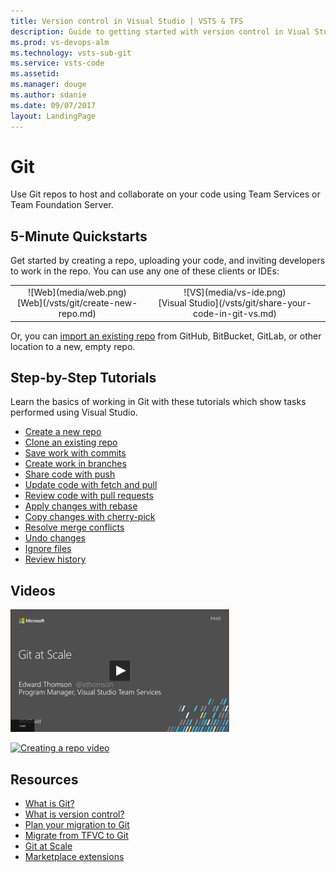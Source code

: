 ```yaml
---
title: Version control in Visual Studio | VSTS & TFS    
description: Guide to getting started with version control in Viual Studio  
ms.prod: vs-devops-alm
ms.technology: vsts-sub-git 
ms.service: vsts-code  
ms.assetid:     
ms.manager: douge
ms.author: sdanie
ms.date: 09/07/2017
layout: LandingPage
---
```


# Git

Use Git repos to host and collaborate on your code using Team Services or Team Foundation Server.  

## 5-Minute Quickstarts 

Get started by creating a repo, uploading your code, and inviting developers to work in the repo. You can use any one of these clients or IDEs: 

<table>
<tr valign="middle" align="center">
<td>![Web](media/web.png)<br/>[Web](/vsts/git/create-new-repo.md)</td>
<td>![VS](media/vs-ide.png)<br/>[Visual Studio](/vsts/git/share-your-code-in-git-vs.md)</td>
</tr>
</table>    


Or, you can [import an existing repo](/vsts/git/import-git-repository.md) from GitHub, BitBucket, GitLab, or other location to a new, empty repo. 

## Step-by-Step Tutorials  

Learn the basics of working in Git with these tutorials which show tasks performed using Visual Studio.

- [Create a new repo](/vsts/git/tutorial/creatingrepo.md)  
- [Clone an existing repo](/vsts/git/tutorial/clone.md)  
- [Save work with commits](/vsts/git/tutorial/commits.md)  
- [Create work in branches](/vsts/git/tutorial/branches.md)  
- [Share code with push](/vsts/git/tutorial/pushing.md)  
- [Update code with fetch and pull](/vsts/git/tutorial/pulling.md)  
- [Review code with pull requests](/vsts/git/tutorial/pullrequest.md)  
- [Apply changes with rebase](/vsts/git/tutorial/rebase.md)  
- [Copy changes with cherry-pick](/vsts/git/tutorial/cherry-pick.md)  
- [Resolve merge conflicts](/vsts/git/tutorial/merging.md)  
- [Undo changes](/vsts/git/tutorial/undo.md)  
- [Ignore files](/vsts/git/tutorial/ignore-files.md)  
- [Review history](/vsts/git/tutorial/history.md)  


## Videos 
 
[![Git at scale video](media/git-at-scale-video-img.png)](https://channel9.msdn.com/Events/Build/20-7/P4-0-/player)  

[![Creating a repo video](_media/create-a-git-repo-video-img.png)](https://channel9.msdn.com/series/Team-Services-Git-Tutorial/Git-Tutorial-Create-a-Git-repo-in-Visual-Studio-20-5/player)



## Resources 

- [What is Git?](https://www.visualstudio.com/learn/what-is-git/)  
- [What is version control?](https://www.visualstudio.com/learn/what-is-version-control/)  
- [Plan your migration to Git](https://www.visualstudio.com/learn/centralized-to-git/)  
- [Migrate from TFVC to Git](https://www.visualstudio.com/learn/migrate-from-tfvc-to-git/)  
- [Git at Scale](https://www.visualstudio.com/learn/git-at-scale/)   
- [Marketplace extensions](https://marketplace.visualstudio.com/search?target=VSTS&category=Code&sortBy=Downloads)